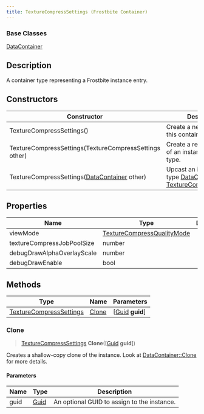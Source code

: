 ```yaml
---
title: TextureCompressSettings (Frostbite Container)
---
```

### Base Classes

[DataContainer](/vext/ref/cls/shr/datacontainer)

## Description

A container type representing a Frostbite instance entry.

## Constructors

| Constructor                                                                        | Description                                                                                                                           |
| ---------------------------------------------------------------------------------- | ------------------------------------------------------------------------------------------------------------------------------------- |
| TextureCompressSettings()                                                          | Create a new instance of this container type.                                                                                         |
| TextureCompressSettings(TextureCompressSettings other)                             | Create a reference copy of an instance of the same type.                                                                              |
| TextureCompressSettings([DataContainer](/vext/ref/cls/shr/datacontainer) other) | Upcast an instance of type [DataContainer](/vext/ref/cls/shr/datacontainer) to [TextureCompressSettings](TextureCompressSettings). |

## Properties

| Name                       | Type                                                     | Description |
| -------------------------- | -------------------------------------------------------- | ----------- |
| viewMode                   | [TextureCompressQualityMode](TextureCompressQualityMode) |             |
| textureCompressJobPoolSize | number                                                   |             |
| debugDrawAlphaOverlayScale | number                                                   |             |
| debugDrawEnable            | bool                                                     |             |

## Methods

| Type                                               | Name            | Parameters                                     |
| -------------------------------------------------- | --------------- | ---------------------------------------------- |
| [TextureCompressSettings](TextureCompressSettings) | [Clone](#clone) | \[[Guid](/vext/ref/cls/shr/guid) **guid**\] |

### Clone

> [TextureCompressSettings](TextureCompressSettings) **Clone**(\[[Guid](/vext/ref/cls/shr/guid) **guid**\])

Creates a shallow-copy clone of the instance. Look at [DataContainer::Clone](/vext/ref/cls/shr/datacontainer#clone) for more details.

#### Parameters

| Name | Type         | Description                                 |
| ---- | ------------ | ------------------------------------------- |
| guid | [Guid](Guid) | An optional GUID to assign to the instance. |
